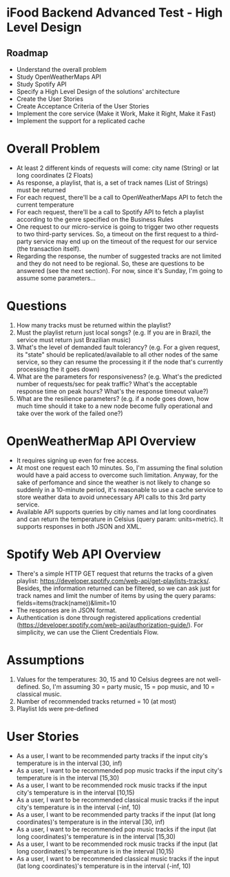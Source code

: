 # iFood Backend Advanced Test - High Level Design

## Roadmap

* Understand the overall problem
* Study OpenWeatherMaps API
* Study Spotify API
* Specify a High Level Design of the solutions' architecture
* Create the User Stories
* Create Acceptance Criteria of the User Stories
* Implement the core service (Make it Work, Make it Right, Make it Fast)
* Implement the support for a replicated cache

# Overall Problem

* At least 2 different kinds of requests will come: city name (String) or lat long coordinates (2 Floats)
* As response, a playlist, that is, a set of track names (List of Strings) must be returned
* For each request, there'll be a call to OpenWeatherMaps API to fetch the current temperature
* For each request, there'll be a call to Spotify API to fetch a playlist according to the genre specified on the Business Rules
* One request to our micro-service is going to trigger two other requests to two third-party services. So, a timeout on the first request to a third-party service may end up on the timeout of the request for our service (the transaction itself).
* Regarding the response, the number of suggested tracks are not limited and they do not need to be regional. So, these are questions to be answered (see the next section). For now, since it's Sunday, I'm going to assume some parameters...

# Questions

1. How many tracks must be returned within the playlist?
2. Must the playlist return just local songs? (e.g. If you are in Brazil, the service must return just Brazilian music)
3. What's the level of demanded fault tolerancy? (e.g. For a given request, its "state" should be replicated/available to all other nodes of the same service, so they can resume the processing it if the node that's currently processing the it goes down)
4. What are the parameters for responsiveness? (e.g. What's the predicted number of requests/sec for peak traffic? What's the acceptable response time on peak hours? What's the response timeout value?)
5. What are the resilience parameters? (e.g. if a node goes down, how much time should it take to a new node become fully operational and take over the work of the failed one?)

# OpenWeatherMap API Overview

* It requires signing up even for free access.
* At most one request each 10 minutes. So, I'm assuming the final solution would have a paid access to overcome such limitation. Anyway, for the sake of perfomance and since the weather is not likely to change so suddenly in a 10-minute period, it's reasonable to use a cache service to store weather data to avoid unnecessary API calls to this 3rd party service. 
* Available API supports queries by citiy names and lat long coordinates and can return the temperature in Celsius (query param: units=metric). It supports responses in both JSON and XML.


# Spotify Web API Overview

* There's a simple HTTP GET request that returns the tracks of a given playlist: https://developer.spotify.com/web-api/get-playlists-tracks/. Besides, the information returned can be filtered, so we can ask just for track names and limit the number of items by using the query params: fields=items(track(name))&limit=10 
* The responses are in JSON format.
* Authentication is done through registered applications credential (https://developer.spotify.com/web-api/authorization-guide/). For simplicity, we can use the Client Credentials Flow.

# Assumptions

1. Values for the temperatures: 30, 15 and 10 Celsius degrees are not well-defined. So, I'm assuming 30 = party music, 15 = pop music, and 10 = classical music.  
2. Number of recommended tracks returned = 10 (at most)
3. Playlist Ids were pre-defined

# User Stories

* As a user, I want to be recommended party tracks if the input city's temperature is in the interval [30, inf)
* As a user, I want to be recommended pop music tracks if the input city's temperature is in the interval [15,30)
* As a user, I want to be recommended rock music tracks if the input city's temperature is in the interval [10,15)
* As a user, I want to be recommended classical music tracks if the input city's temperature is in the interval (-inf, 10)
* As a user, I want to be recommended party tracks if the input (lat long coordinates)'s temperature is in the interval [30, inf)
* As a user, I want to be recommended pop music tracks if the input (lat long coordinates)'s temperature is in the interval [15,30)
* As a user, I want to be recommended rock music tracks if the input (lat long coordinates)'s temperature is in the interval [10,15)
* As a user, I want to be recommended classical music tracks if the input (lat long coordinates)'s temperature is in the interval (-inf, 10)
